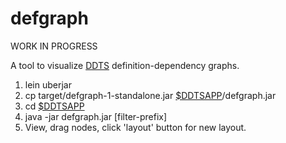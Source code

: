 defgraph
=========

WORK IN PROGRESS

A tool to visualize [DDTS](https://github.com/maddenp/ddts) definition-dependency graphs.

1. lein uberjar
2. cp target/defgraph-1-standalone.jar [$DDTSAPP](https://github.com/maddenp/ddts/blob/master/README)/defgraph.jar
3. cd [$DDTSAPP](https://github.com/maddenp/ddts/blob/master/README)
4. java -jar defgraph.jar [filter-prefix]
5. View, drag nodes, click 'layout' button for new layout.
